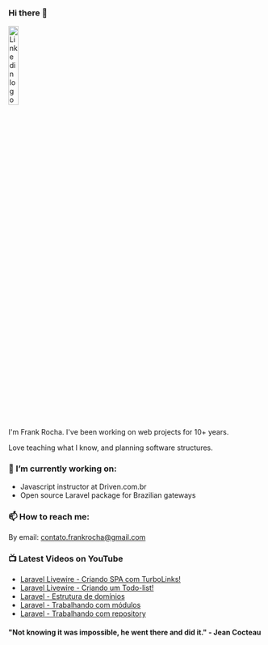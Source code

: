 ### Hi there 👋

<a href="https://www.linkedin.com/in/frankrochadev/">
  <img src="https://content.linkedin.com/content/dam/me/business/en-us/amp/brand-site/v2/bg/LI-Logo.svg.original.svg" alt="Linkedin logo"
	title="Linkedin Frank Rocha" width="20%" height="auto" />
</a>

I'm Frank Rocha. I've been working on web projects for 10+ years. 

Love teaching what I know, and planning software structures.

### 🔭 I’m currently working on:

- Javascript instructor at Driven.com.br
- Open source Laravel package for Brazilian gateways

### 📫 How to reach me: 

By email: contato.frankrocha@gmail.com

### 📺 Latest Videos on YouTube

<!-- YOUTUBE:START -->
- [Laravel Livewire - Criando SPA com TurboLinks!](https://www.youtube.com/watch?v=9vDDbfHUmVE)
- [Laravel Livewire - Criando um Todo-list!](https://www.youtube.com/watch?v=NrEDKe03vkc)
- [Laravel - Estrutura de domínios](https://www.youtube.com/watch?v=t_KByV1pwgs)
- [Laravel - Trabalhando com módulos](https://www.youtube.com/watch?v=y6XKbQor_P4)
- [Laravel - Trabalhando com repository](https://www.youtube.com/watch?v=CqsJPn6uNB8)
<!-- YOUTUBE:END -->


#### "Not knowing it was impossible, he went there and did it." - Jean Cocteau 
